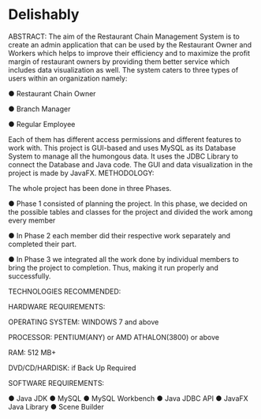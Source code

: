 # Delishably

ABSTRACT: The aim of the Restaurant Chain Management System is to create an admin application that can be used by the Restaurant Owner and Workers which helps to improve their efficiency and to maximize the profit margin of restaurant owners by providing them better service which includes data visualization as well. The system caters to three types of users within an organization namely:

● Restaurant Chain Owner

● Branch Manager

● Regular Employee

Each of them has different access permissions and different features to work with. This project is GUI-based and uses MySQL as its Database System to manage all the humongous data. It uses the JDBC Library to connect the Database and Java code. The GUI and data visualization in the project is made by JavaFX. METHODOLOGY:

The whole project has been done in three Phases. 

● Phase 1 consisted of planning the project. In this phase, we decided on the possible tables and classes for the project and divided the work among every member

● In Phase 2 each member did their respective work separately and completed their part.

● In Phase 3 we integrated all the work done by individual members to bring the project to completion. Thus, making it run properly and successfully.


TECHNOLOGIES RECOMMENDED:

HARDWARE REQUIREMENTS:

OPERATING SYSTEM: WINDOWS 7 and above

PROCESSOR: PENTIUM(ANY) or AMD ATHALON(3800) or above

RAM: 512 MB+

DVD/CD/HARDISK: if Back Up Required

SOFTWARE REQUIREMENTS:

● Java JDK ● MySQL ● MySQL Workbench ● Java JDBC API ● JavaFX Java Library ● Scene Builder

